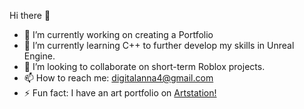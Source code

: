Hi there 👋

- 🔭 I’m currently working on creating a Portfolio
- 🌱 I’m currently learning C++ to further develop my skills in Unreal Engine.
- 👯 I’m looking to collaborate on short-term Roblox projects.
- 📫 How to reach me: digitalanna4@gmail.com
- ⚡ Fun fact: I have an art portfolio on [Artstation!](digitalanna.artstation.com) 
